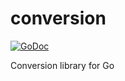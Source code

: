 # conversion

[![GoDoc](https://godoc.org/github.com/dl4ab/conversion?status.svg)](https://godoc.org/github.com/dl4ab/conversion)

Conversion library for Go
